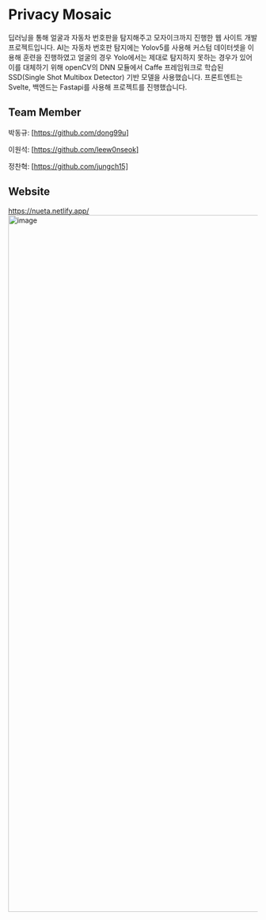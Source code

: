# Privacy Mosaic
딥러닝을 통해 얼굴과 자동차 번호판을 탐지해주고 모자이크까지 진행한 웹 사이트 개발 프로젝트입니다. AI는 자동차 번호판 탐지에는 Yolov5를 사용해 커스텀 데이터셋을 이용해 훈련을 진행하였고 얼굴의 경우 Yolo에서는 제대로 탐지하지 못하는 경우가 있어 이를 대체하기 위해 openCV의 DNN 모듈에서 Caffe 프레임워크로 학습된 SSD(Single Shot Multibox Detector) 기반 모델을 사용했습니다. 프론트엔트는 Svelte, 백엔드는 Fastapi를 사용해 프로젝트를 진행했습니다.

## Team Member

박동규: [https://github.com/dong99u]

이원석: [https://github.com/leew0nseok] 

정찬혁: [https://github.com/jungch15] 


## Website 
https://nueta.netlify.app/ 
<img width="1407" alt="image" src="https://github.com/H-UP-NuEta/.github/assets/101381258/a38d73e1-b9cc-438e-b818-2e4ae43cd8d9">
